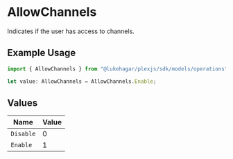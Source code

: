 # AllowChannels

Indicates if the user has access to channels.

## Example Usage

```typescript
import { AllowChannels } from "@lukehagar/plexjs/sdk/models/operations";

let value: AllowChannels = AllowChannels.Enable;
```

## Values

| Name      | Value     |
| --------- | --------- |
| `Disable` | 0         |
| `Enable`  | 1         |